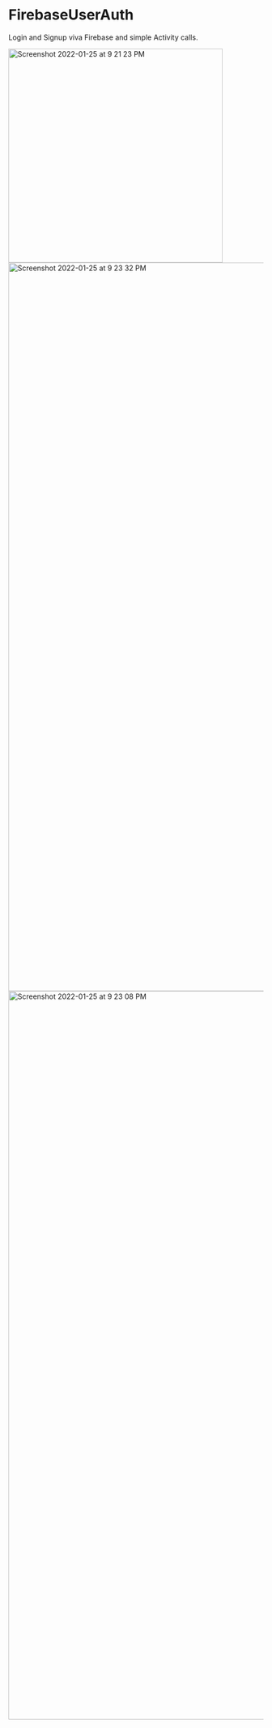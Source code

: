 # FirebaseUserAuth

Login and Signup viva Firebase and simple Activity calls.

<img width="423" alt="Screenshot 2022-01-25 at 9 21 23 PM" src="https://user-images.githubusercontent.com/60039641/151016053-4a6d7236-ffd7-4f7c-89e6-dc3e5c7290c9.png">
<br>
<img width="1440" alt="Screenshot 2022-01-25 at 9 23 32 PM" src="https://user-images.githubusercontent.com/60039641/151016126-d2c81a0e-1745-44c6-bb68-9e93301db4e2.png">
<br>
<img width="1440" alt="Screenshot 2022-01-25 at 9 23 08 PM" src="https://user-images.githubusercontent.com/60039641/151016253-84a25ab7-1cee-408d-853c-cf68a485ca08.png">
